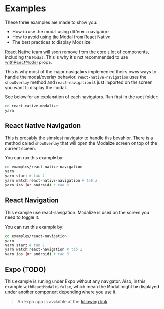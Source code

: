 # Examples

These three examples are made to show you:

- How to use the modal using different navigators
- How to avoid using the Modal from React Native
- The best practices to display Modalize

React Native team will soon remove from the core a lot of components, including the `Modal`. This is why it's not recommended to use [withReactModal](/PROPSMETHODS?id=withreactmodal) props.

This is why most of the major navigators implemented theirs owns ways to handle the modal/overlay behavior. `react-native-navigation` uses the `showOverlay` method and `react-navigation` is just imported on the screen you want to display the modal.

See below for an explanation of each navigators. Run first in the root folder:

```bash
cd react-native-modalize
yarn
```

## React Native Navigation

This is probably the simplest navigator to handle this bevahior. There is a method called `showOverlay` that will open the Modalize screen on top of the current screen.

You can run this example by:

```bash
cd examples/react-native-navigation
yarn
yarn start # tab 1
yarn watch:react-native-navigation # tab 2
yarn ios (or android) # tab 3
```

## React Navigation

This example use react-navigation. Modalize is used on the screen you need to toggle it.

You can run this example by:

```bash
cd examples/react-navigation
yarn
yarn start # tab 1
yarn watch:react-navigation # tab 2
yarn ios (or android) # tab 3
```

## Expo (TODO)

This example is runing under Expo without any navigator. Also, in this example `withReactModal` is `false`, which mean the Modal might be displayed under another component depending where you use it.

> An Expo app is avalaible at the [following link](https://expo.io/@jeremdsgn/modalize-expo).
